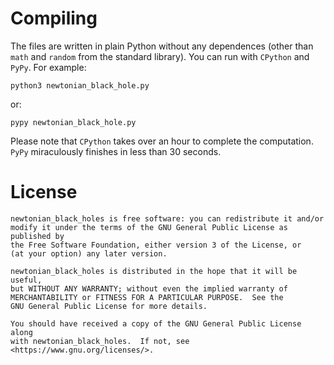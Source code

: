 # Compiling
The files are written in plain Python without any dependences (other than `math`
and `random` from the standard library). You can run with `CPython` and `PyPy`.
For example:
```
python3 newtonian_black_hole.py
```
or:
```
pypy newtonian_black_hole.py
```
Please note that `CPython` takes over an hour to complete the computation.
`PyPy` miraculously finishes in less than 30 seconds.

# License
    newtonian_black_holes is free software: you can redistribute it and/or
    modify it under the terms of the GNU General Public License as published by
    the Free Software Foundation, either version 3 of the License, or
    (at your option) any later version.

    newtonian_black_holes is distributed in the hope that it will be useful,
    but WITHOUT ANY WARRANTY; without even the implied warranty of
    MERCHANTABILITY or FITNESS FOR A PARTICULAR PURPOSE.  See the
    GNU General Public License for more details.

    You should have received a copy of the GNU General Public License along
    with newtonian_black_holes.  If not, see <https://www.gnu.org/licenses/>.
